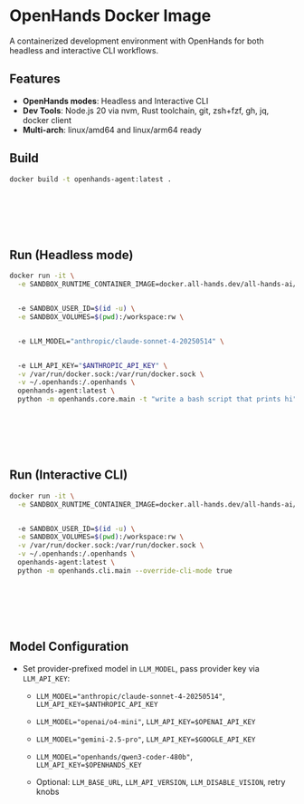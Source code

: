# OpenHands Docker Image

A containerized development environment with OpenHands for both headless and interactive CLI workflows.



## Features

- **OpenHands modes**: Headless and Interactive CLI
- **Dev Tools**: Node.js 20 via nvm, Rust toolchain, git, zsh+fzf, gh, jq, docker client
- **Multi-arch**: linux/amd64 and linux/arm64 ready



## Build





```bash
docker build -t openhands-agent:latest .








```

## Run (Headless mode)





```bash
docker run -it \
  -e SANDBOX_RUNTIME_CONTAINER_IMAGE=docker.all-hands.dev/all-hands-ai/runtime:0.51-nikolaik \


  -e SANDBOX_USER_ID=$(id -u) \
  -e SANDBOX_VOLUMES=$(pwd):/workspace:rw \


  -e LLM_MODEL="anthropic/claude-sonnet-4-20250514" \


  -e LLM_API_KEY="$ANTHROPIC_API_KEY" \
  -v /var/run/docker.sock:/var/run/docker.sock \
  -v ~/.openhands:/.openhands \
  openhands-agent:latest \
  python -m openhands.core.main -t "write a bash script that prints hi"








```

## Run (Interactive CLI)





```bash
docker run -it \
  -e SANDBOX_RUNTIME_CONTAINER_IMAGE=docker.all-hands.dev/all-hands-ai/runtime:0.51-nikolaik \


  -e SANDBOX_USER_ID=$(id -u) \
  -e SANDBOX_VOLUMES=$(pwd):/workspace:rw \
  -v /var/run/docker.sock:/var/run/docker.sock \
  -v ~/.openhands:/.openhands \
  openhands-agent:latest \
  python -m openhands.cli.main --override-cli-mode true








```

## Model Configuration

- Set provider-prefixed model in `LLM_MODEL`, pass provider key via `LLM_API_KEY`:


  - `LLM_MODEL="anthropic/claude-sonnet-4-20250514"`, `LLM_API_KEY=$ANTHROPIC_API_KEY`


  - `LLM_MODEL="openai/o4-mini"`, `LLM_API_KEY=$OPENAI_API_KEY`


  - `LLM_MODEL="gemini-2.5-pro"`, `LLM_API_KEY=$GOOGLE_API_KEY`


  - `LLM_MODEL="openhands/qwen3-coder-480b"`, `LLM_API_KEY=$OPENHANDS_KEY`
  - Optional: `LLM_BASE_URL`, `LLM_API_VERSION`, `LLM_DISABLE_VISION`, retry knobs


